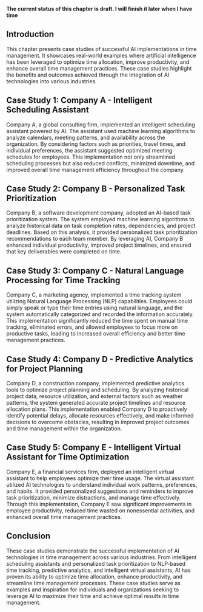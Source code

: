 **The current status of this chapter is draft. I will finish it later when I have time**

Introduction
------------

This chapter presents case studies of successful AI implementations in time management. It showcases real-world examples where artificial intelligence has been leveraged to optimize time allocation, improve productivity, and enhance overall time management practices. These case studies highlight the benefits and outcomes achieved through the integration of AI technologies into various industries.

Case Study 1: Company A - Intelligent Scheduling Assistant
----------------------------------------------------------

Company A, a global consulting firm, implemented an intelligent scheduling assistant powered by AI. The assistant used machine learning algorithms to analyze calendars, meeting patterns, and availability across the organization. By considering factors such as priorities, travel times, and individual preferences, the assistant suggested optimized meeting schedules for employees. This implementation not only streamlined scheduling processes but also reduced conflicts, minimized downtime, and improved overall time management efficiency throughout the company.

Case Study 2: Company B - Personalized Task Prioritization
----------------------------------------------------------

Company B, a software development company, adopted an AI-based task prioritization system. The system employed machine learning algorithms to analyze historical data on task completion rates, dependencies, and project deadlines. Based on this analysis, it provided personalized task prioritization recommendations to each team member. By leveraging AI, Company B enhanced individual productivity, improved project timelines, and ensured that key deliverables were completed on time.

Case Study 3: Company C - Natural Language Processing for Time Tracking
-----------------------------------------------------------------------

Company C, a marketing agency, implemented a time tracking system utilizing Natural Language Processing (NLP) capabilities. Employees could simply speak or type their time entries using natural language, and the system automatically categorized and recorded the information accurately. This implementation significantly reduced the time spent on manual time tracking, eliminated errors, and allowed employees to focus more on productive tasks, leading to increased overall efficiency and better time management practices.

Case Study 4: Company D - Predictive Analytics for Project Planning
-------------------------------------------------------------------

Company D, a construction company, implemented predictive analytics tools to optimize project planning and scheduling. By analyzing historical project data, resource utilization, and external factors such as weather patterns, the system generated accurate project timelines and resource allocation plans. This implementation enabled Company D to proactively identify potential delays, allocate resources effectively, and make informed decisions to overcome obstacles, resulting in improved project outcomes and time management within the organization.

Case Study 5: Company E - Intelligent Virtual Assistant for Time Optimization
-----------------------------------------------------------------------------

Company E, a financial services firm, deployed an intelligent virtual assistant to help employees optimize their time usage. The virtual assistant utilized AI technologies to understand individual work patterns, preferences, and habits. It provided personalized suggestions and reminders to improve task prioritization, minimize distractions, and manage time effectively. Through this implementation, Company E saw significant improvements in employee productivity, reduced time wasted on nonessential activities, and enhanced overall time management practices.

Conclusion
----------

These case studies demonstrate the successful implementation of AI technologies in time management across various industries. From intelligent scheduling assistants and personalized task prioritization to NLP-based time tracking, predictive analytics, and intelligent virtual assistants, AI has proven its ability to optimize time allocation, enhance productivity, and streamline time management processes. These case studies serve as examples and inspiration for individuals and organizations seeking to leverage AI to maximize their time and achieve optimal results in time management.
